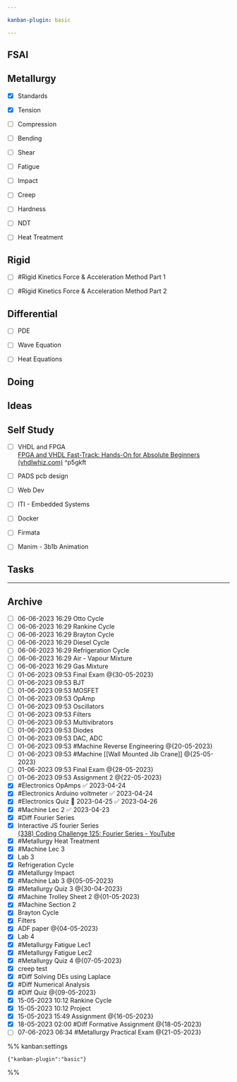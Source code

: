 ```yaml
---

kanban-plugin: basic

---
```


## FSAI



## Metallurgy

- [x] Standards
- [x] Tension
- [ ] Compression
- [ ] Bending
- [ ] Shear
- [ ] Fatigue
- [ ] Impact
- [ ] Creep
- [ ] Hardness
- [ ] NDT
- [ ] Heat Treatment


## Rigid

- [ ] #Rigid Kinetics Force & Acceleration Method Part 1
- [ ] #Rigid Kinetics Force & Acceleration Method Part 2


## Differential

- [ ] PDE
- [ ] Wave Equation
- [ ] Heat Equations


## Doing



## Ideas



## Self Study

- [ ] VHDL and FPGA<br>[FPGA and VHDL Fast-Track: Hands-On for Absolute Beginners (vhdlwhiz.com)](https://academy.vhdlwhiz.com/fast-track#:~:text=Get%20started%20learning%20today%21%20Get%20access%20to%2035,Kick-start%20your%20learning%20with%20the%20supplied%20project%20files) ^p5gkft
- [ ] PADS pcb design
- [ ] Web Dev
- [ ] ITI - Embedded Systems
- [ ] Docker
- [ ] Firmata
- [ ] Manim - 3b1b Animation


## Tasks



***

## Archive

- [ ] 06-06-2023 16:29 Otto Cycle
- [ ] 06-06-2023 16:29 Rankine Cycle
- [ ] 06-06-2023 16:29 Brayton Cycle
- [ ] 06-06-2023 16:29 Diesel Cycle
- [ ] 06-06-2023 16:29 Refrigeration Cycle
- [ ] 06-06-2023 16:29 Air - Vapour Mixture
- [ ] 06-06-2023 16:29 Gas Mixture
- [ ] 01-06-2023 09:53 Final Exam @{30-05-2023}
- [ ] 01-06-2023 09:53 BJT
- [ ] 01-06-2023 09:53 MOSFET
- [ ] 01-06-2023 09:53 OpAmp
- [ ] 01-06-2023 09:53 Oscillators
- [ ] 01-06-2023 09:53 Filters
- [ ] 01-06-2023 09:53 Multivibrators
- [ ] 01-06-2023 09:53 Diodes
- [ ] 01-06-2023 09:53 DAC, ADC
- [ ] 01-06-2023 09:53 #Machine Reverse Engineering @{20-05-2023}
- [ ] 01-06-2023 09:53 #Machine [[Wall Mounted Jib Crane]] @{25-05-2023}
- [ ] 01-06-2023 09:53 Final Exam @{28-05-2023}
- [ ] 01-06-2023 09:53 Assignment 2 @{22-05-2023}
- [x] #Electronics OpAmps ✅ 2023-04-24
- [x] #Electronics Arduino voltmeter ✅ 2023-04-24
- [x] #Electronics Quiz 📅 2023-04-25 ✅ 2023-04-26
- [x] #Machine Lec 2 ✅ 2023-04-23
- [x] #Diff Fourier Series
- [x] Interactive JS fourier Series<br>[(338) Coding Challenge 125: Fourier Series - YouTube](https://www.youtube.com/watch?v=Mm2eYfj0SgA)
- [x] #Metallurgy Heat Treatment
- [x] #Machine Lec 3
- [x] Lab 3
- [x] Refrigeration Cycle
- [x] #Metallurgy  Impact
- [x] #Machine Lab 3 @{05-05-2023}
- [x] #Metallurgy Quiz 3 @{30-04-2023}
- [x] #Machine Trolley Sheet 2 @{01-05-2023}
- [x] #Machine Section 2
- [x] Brayton Cycle
- [x] Filters
- [x] ADF paper @{04-05-2023}
- [x] Lab 4
- [x] #Metallurgy Fatigue Lec1
- [x] #Metallurgy Fatigue Lec2
- [x] #Metallurgy Quiz 4 @{07-05-2023}
- [x] creep test
- [x] #Diff Solving DEs using Laplace
- [x] #Diff Numerical Analysis
- [x] #Diff Quiz @{09-05-2023}
- [x] 15-05-2023 10:12 Rankine Cycle
- [x] 15-05-2023 10:12 Project
- [x] 15-05-2023 15:49 Assignment @{16-05-2023}
- [x] 18-05-2023 02:00 #Diff Formative Assignment @{18-05-2023}
- [ ] 07-06-2023 06:34 #Metallurgy Practical Exam @{21-05-2023}

%% kanban:settings
```
{"kanban-plugin":"basic"}
```
%%